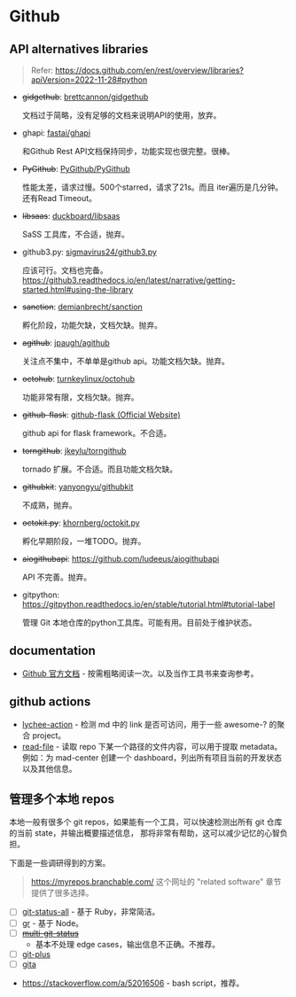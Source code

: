 # Github

## API alternatives libraries

> Refer: https://docs.github.com/en/rest/overview/libraries?apiVersion=2022-11-28#python

- ~~gidgethub~~: [brettcannon/gidgethub](https://github.com/brettcannon/gidgethub)

  文档过于简略，没有足够的文档来说明API的使用，放弃。

- ghapi: [fastai/ghapi](https://github.com/fastai/ghapi)

  和Github Rest API文档保持同步，功能实现也很完整。很棒。

- ~~PyGithub~~: [PyGithub/PyGithub](https://github.com/PyGithub/PyGithub)

  性能太差，请求过慢。500个starred，请求了21s。而且 iter遍历是几分钟。还有Read Timeout。

- ~~libsaas~~: [duckboard/libsaas](https://github.com/ducksboard/libsaas)
  
  SaSS 工具库，不合适，抛弃。

- github3.py: [sigmavirus24/github3.py](https://github.com/sigmavirus24/github3.py)

  应该可行。文档也完备。https://github3.readthedocs.io/en/latest/narrative/getting-started.html#using-the-library

- ~~sanction~~: [demianbrecht/sanction](https://github.com/demianbrecht/sanction)

  孵化阶段，功能欠缺，文档欠缺。抛弃。

- ~~agithub~~: [jpaugh/agithub](https://github.com/jpaugh/agithub)

  关注点不集中，不单单是github api。功能文档欠缺。抛弃。

- ~~octohub~~: [turnkeylinux/octohub](https://github.com/turnkeylinux/octohub)

  功能非常有限，文档欠缺。抛弃。

- ~~github-flask~~: [github-flask (Official Website)](http://github-flask.readthedocs.org/)

  github api for flask framework。不合适。

- ~~torngithub~~: [jkeylu/torngithub](https://github.com/jkeylu/torngithub)

  tornado 扩展。不合适。而且功能文档欠缺。

- ~~githubkit~~: [yanyongyu/githubkit](https://github.com/yanyongyu/githubkit)

  不成熟，抛弃。

- ~~octokit.py~~: [khornberg/octokit.py](https://github.com/khornberg/octokit.py)

  孵化早期阶段，一堆TODO。抛弃。

- ~~aiogithubapi~~: https://github.com/ludeeus/aiogithubapi
  
  API 不完善。抛弃。
- gitpython: https://gitpython.readthedocs.io/en/stable/tutorial.html#tutorial-label
 
  管理 Git 本地仓库的python工具库。可能有用。目前处于维护状态。

## documentation

- [Github 官方文档](https://docs.github.com/zh) - 按需粗略阅读一次。以及当作工具书来查询参考。

## github actions

- [lychee-action](https://github.com/lycheeverse/lychee-action) - 检测 md 中的 link 是否可访问，用于一些 awesome-? 的聚合 project。
- [read-file](https://github.com/marketplace/actions/read-file) - 读取 repo 下某一个路径的文件内容，可以用于提取 metadata。
  例如：为 mad-center 创建一个 dashboard，列出所有项目当前的开发状态以及其他信息。

## 管理多个本地 repos

本地一般有很多个 git repos，如果能有一个工具，可以快速检测出所有 git 仓库的当前 state，并输出概要描述信息，
那将非常有帮助，这可以减少记忆的心智负担。

下面是一些调研得到的方案。

> https://myrepos.branchable.com/ 这个网址的 "related software" 章节提供了很多选择。

- [ ] [git-status-all](https://github.com/reednj/git-status-all) - 基于 Ruby，非常简洁。
- [ ] [gr](https://github.com/mixu/gr) - 基于 Node。
- [ ] [~~multi-git-status~~](https://github.com/fboender/multi-git-status)
    - 基本不处理 edge cases，输出信息不正确。不推荐。
- [ ] [git-plus](https://github.com/tkrajina/git-plus)
- [ ] [gita](https://github.com/nosarthur/gita)
- https://stackoverflow.com/a/52016506 - bash script，推荐。
